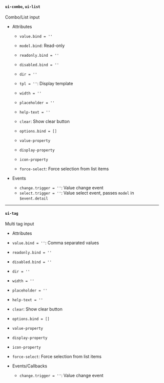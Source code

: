 #### `ui-combo`, `ui-list`
Combo/List input

* Attributes
  * `value.bind = ''`
  * `model.bind`: Read-only
  * `readonly.bind = ''`
  * `disabled.bind = ''`
  * `dir = ''`
  * `tpl = ''`: Display template
  * `width = ''`
  * `placeholder = ''`
  * `help-text = ''`
  * `clear`: Show clear button

  * `options.bind = []`
  * `value-property`
  * `display-property`
  * `icon-property`
  * `force-select`: Force selection from list items

* Events
  * `change.trigger = ''`: Value change event
  * `select.trigger = ''`: Value select event, passes `model` in `$event.detail`

---

#### `ui-tag`
Multi tag input

* Attributes
* `value.bind = ''`: Comma separated values
* `readonly.bind = ''`
* `disabled.bind = ''`
* `dir = ''`
* `width = ''`
* `placeholder = ''`
* `help-text = ''`
* `clear`: Show clear button

* `options.bind = []`
* `value-property`
* `display-property`
* `icon-property`
* `force-select`: Force selection from list items


* Events/Callbacks
  * `change.trigger = ''`: Value change event
